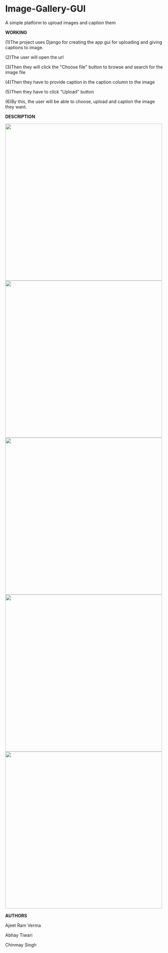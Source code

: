 # Image-Gallery-GUI

A simple platform to upload images and caption them

**WORKING**

(1)The project uses Django for creating the app gui for uploading and giving captions to image.

(2)The user will open the url

(3)Then they will click the "Choose file" button to browse and search for the image file

(4)Then they have to provide caption in the caption column to the image

(5)Then they have to click "Upload" button 

(6)By this, the user will be able to choose, upload and caption the image they want.

**DESCRIPTION**


<img src="https://user-images.githubusercontent.com/85982848/122682285-2f52c880-d216-11eb-9473-eedc5464685c.jpeg" width="500" height="500">


<img src="https://user-images.githubusercontent.com/85982848/122682289-34b01300-d216-11eb-9446-fa4e81ab9fde.jpeg" width="500" height="500">


<img src="https://user-images.githubusercontent.com/85982848/122682294-38dc3080-d216-11eb-8353-0fac96555136.jpeg" width="500" height="500">


<img src="https://user-images.githubusercontent.com/85982848/122682303-3f6aa800-d216-11eb-88a4-e4bf72352557.jpeg" width="500" height="500">


<img src="https://user-images.githubusercontent.com/85982848/122682327-56a99580-d216-11eb-861d-6136884e7bd5.jpeg" width="500" height="500">






**AUTHORS**

Ajeet Ram Verma

Abhay Tiwari

Chinmay Singh

